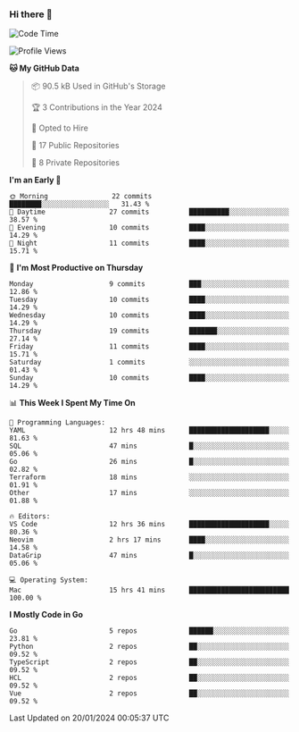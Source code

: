 ### Hi there 👋
<!--![visitors](https://visitor-badge.glitch.me/badge?page_id=d0zingcat)-->
<!--
**d0zingcat/d0zingcat** is a ✨ _special_ ✨ repository because its `README.md` (this file) appears on your GitHub profile.

Here are some ideas to get you started:

- 🔭 I’m currently working on ...
- 🌱 I’m currently learning ...
- 👯 I’m looking to collaborate on ...
- 🤔 I’m looking for help with ...
- 💬 Ask me about ...
- 📫 How to reach me: ...
- 😄 Pronouns: ...
- ⚡ Fun fact: ...
-->
<!--START_SECTION:waka-->
![Code Time](http://img.shields.io/badge/Code%20Time-3%2C318%20hrs%2039%20mins-blue)

![Profile Views](http://img.shields.io/badge/Profile%20Views-0-blue)

**🐱 My GitHub Data** 

> 📦 90.5 kB Used in GitHub's Storage 
 > 
> 🏆 3 Contributions in the Year 2024
 > 
> 💼 Opted to Hire
 > 
> 📜 17 Public Repositories 
 > 
> 🔑 8 Private Repositories 
 > 
**I'm an Early 🐤** 

```text
🌞 Morning                22 commits          ████████░░░░░░░░░░░░░░░░░   31.43 % 
🌆 Daytime                27 commits          ██████████░░░░░░░░░░░░░░░   38.57 % 
🌃 Evening                10 commits          ████░░░░░░░░░░░░░░░░░░░░░   14.29 % 
🌙 Night                  11 commits          ████░░░░░░░░░░░░░░░░░░░░░   15.71 % 
```
📅 **I'm Most Productive on Thursday** 

```text
Monday                   9 commits           ███░░░░░░░░░░░░░░░░░░░░░░   12.86 % 
Tuesday                  10 commits          ████░░░░░░░░░░░░░░░░░░░░░   14.29 % 
Wednesday                10 commits          ████░░░░░░░░░░░░░░░░░░░░░   14.29 % 
Thursday                 19 commits          ███████░░░░░░░░░░░░░░░░░░   27.14 % 
Friday                   11 commits          ████░░░░░░░░░░░░░░░░░░░░░   15.71 % 
Saturday                 1 commits           ░░░░░░░░░░░░░░░░░░░░░░░░░   01.43 % 
Sunday                   10 commits          ████░░░░░░░░░░░░░░░░░░░░░   14.29 % 
```


📊 **This Week I Spent My Time On** 

```text
💬 Programming Languages: 
YAML                     12 hrs 48 mins      ████████████████████░░░░░   81.63 % 
SQL                      47 mins             █░░░░░░░░░░░░░░░░░░░░░░░░   05.06 % 
Go                       26 mins             █░░░░░░░░░░░░░░░░░░░░░░░░   02.82 % 
Terraform                18 mins             ░░░░░░░░░░░░░░░░░░░░░░░░░   01.91 % 
Other                    17 mins             ░░░░░░░░░░░░░░░░░░░░░░░░░   01.88 % 

🔥 Editors: 
VS Code                  12 hrs 36 mins      ████████████████████░░░░░   80.36 % 
Neovim                   2 hrs 17 mins       ████░░░░░░░░░░░░░░░░░░░░░   14.58 % 
DataGrip                 47 mins             █░░░░░░░░░░░░░░░░░░░░░░░░   05.06 % 

💻 Operating System: 
Mac                      15 hrs 41 mins      █████████████████████████   100.00 % 
```

**I Mostly Code in Go** 

```text
Go                       5 repos             ██████░░░░░░░░░░░░░░░░░░░   23.81 % 
Python                   2 repos             ██░░░░░░░░░░░░░░░░░░░░░░░   09.52 % 
TypeScript               2 repos             ██░░░░░░░░░░░░░░░░░░░░░░░   09.52 % 
HCL                      2 repos             ██░░░░░░░░░░░░░░░░░░░░░░░   09.52 % 
Vue                      2 repos             ██░░░░░░░░░░░░░░░░░░░░░░░   09.52 % 
```




 Last Updated on 20/01/2024 00:05:37 UTC
<!--END_SECTION:waka-->

